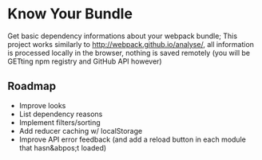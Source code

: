 # Know Your Bundle

Get basic dependency informations about your webpack bundle; This project works similarly to http://webpack.github.io/analyse/, all information is processed locally in the browser, nothing is saved remotely (you will be GETting npm registry and GitHub API however)


## Roadmap
- Improve looks
- List dependency reasons
- Implement filters/sorting
- Add reducer caching w/ localStorage
- Improve API error feedback (and add a reload button in each module that hasn&abpos;t loaded)
